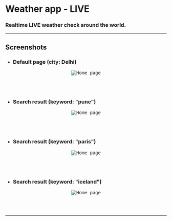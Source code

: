 # Weather app - LIVE
### Realtime LIVE weather check around the world.

<hr>

<!-- Screenshots lists -->

## Screenshots

* ### Default page (city: Delhi)
<table><kbd><p align="center">
    <img src="https://github.com/im-aditya-rathi/weather-API/blob/main/screenshots/1.png" alt="Home page"/>
</p></kbd></table>

<br>

* ### Search result (keyword: "pune")
<table><kbd><p align="center">
    <img src="https://github.com/im-aditya-rathi/weather-API/blob/main/screenshots/2.png" alt="Home page"/>
</p></kbd></table>

<br>

* ### Search result (keyword: "paris")
<table><kbd><p align="center">
    <img src="https://github.com/im-aditya-rathi/weather-API/blob/main/screenshots/3.png" alt="Home page"/>
</p></kbd></table>

<br>

* ### Search result (keyword: "iceland")
<table><kbd><p align="center">
    <img src="https://github.com/im-aditya-rathi/weather-API/blob/main/screenshots/4_1.png" alt="Home page"/>
</p></kbd></table>

<br>

<hr>
